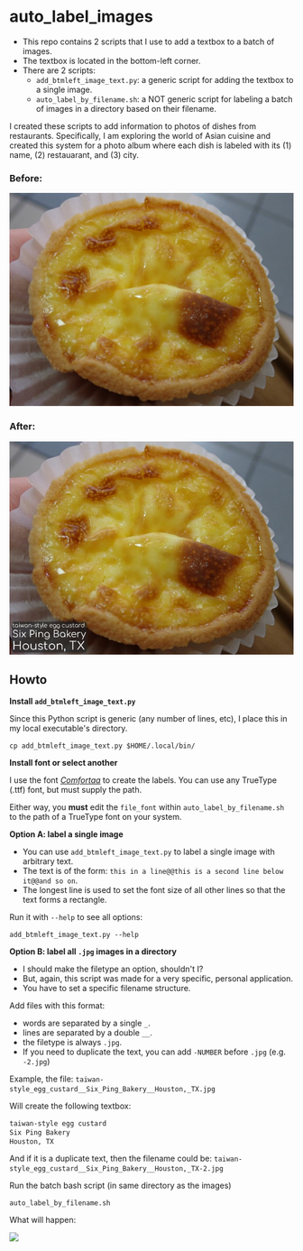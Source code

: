 # auto_label_images

- This repo contains 2 scripts that I use to add a textbox to a batch of images.
- The textbox is located in the bottom-left corner.
- There are 2 scripts:
  - `add_btmleft_image_text.py`: a generic script for adding the textbox to a single image.
  - `auto_label_by_filename.sh`: a NOT generic script for labeling a batch of images in a directory based on their filename.

I created these scripts to add information to photos of dishes from restaurants.
Specifically, I am exploring the world of Asian cuisine and created this system for a photo album where each
dish is labeled with its (1) name, (2) restauarant, and (3) city. 

### Before:

![Unlabeled image](taiwan-style_egg_custard__Six_Ping_Bakery__Houston,_TX.jpg)

### After:

![Labeled image](taiwan-style_egg_custard__Six_Ping_Bakery__Houston,_TX--labeled.jpg)

## Howto

**Install `add_btmleft_image_text.py`**

Since this Python script is generic (any number of lines, etc), I place this in my local executable's directory. 

    cp add_btmleft_image_text.py $HOME/.local/bin/
    
**Install font or select another**

I use the font [_Comfortaa_](https://fonts.google.com/specimen/Comfortaa) to create the labels. You can use any TrueType (.ttf) font, but must supply the path.

Either way, you **must** edit the `file_font` within `auto_label_by_filename.sh` to the path of a TrueType font on your system.

**Option A: label a single image**

- You can use `add_btmleft_image_text.py` to label a single image with arbitrary text.
- The text is of the form: `this in a line@@this is a second line below it@@and so on`.
- The longest line is used to set the font size of all other lines so that the text forms a rectangle.

Run it with `--help` to see all options:

    add_btmleft_image_text.py --help
    
**Option B: label all `.jpg` images in a directory**

- I should make the filetype an option, shouldn't I?
- But, again, this script was made for a very specific, personal application.
- You have to set a specific filename structure.

Add files with this format:

  - words are separated by a single `_`.
  - lines are separated by a double `__`.
  - the filetype is always `.jpg`.
  - If you need to duplicate the text, you can add `-NUMBER` before `.jpg` (e.g. `-2.jpg`)

Example, the file: `taiwan-style_egg_custard__Six_Ping_Bakery__Houston,_TX.jpg`

Will create the following textbox:

    taiwan-style egg custard
    Six Ping Bakery
    Houston, TX
    
And if it is a duplicate text, then the filename could be: `taiwan-style_egg_custard__Six_Ping_Bakery__Houston,_TX-2.jpg`
    
Run the batch bash script (in same directory as the images)

    auto_label_by_filename.sh

What will happen:

[<img src="https://img.youtube.com/vi/ofXlMjnEmdQ/maxresdefault.jpg" width="50%">](https://youtu.be/ofXlMjnEmdQ)
